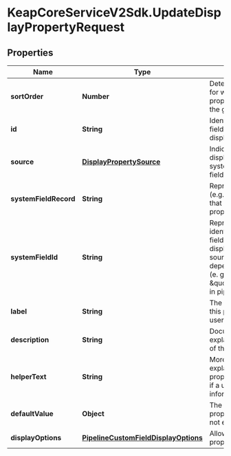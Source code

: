 # KeapCoreServiceV2Sdk.UpdateDisplayPropertyRequest

## Properties

Name | Type | Description | Notes
------------ | ------------- | ------------- | -------------
**sortOrder** | **Number** | Determines the order for where this display property shows up on the group. | [optional] 
**id** | **String** | Identifies the custom field that is tied to this display property. | [optional] 
**source** | [**DisplayPropertySource**](DisplayPropertySource.md) | Indicates whether this display property is a system or custom field. | 
**systemFieldRecord** | **String** | Represents the domain (e.g., pipeline, contact) that this display property belongs to. | [optional] 
**systemFieldId** | **String** | Represents the identifier of the system field that is in that displayProperty. The source of this field will depend on the domain (e. g., \&quot;dealName\&quot; in pipelines) | [optional] 
**label** | **String** | The label to display on this property to help users identify it | [optional] 
**description** | **String** | Documentation that explains the purpose of this property | [optional] 
**helperText** | **String** | More detailed explanation of the property to be shown if a user requests more information about it | [optional] 
**defaultValue** | **Object** | The value of this property if a value is not explicitly provided | [optional] 
**displayOptions** | [**PipelineCustomFieldDisplayOptions**](PipelineCustomFieldDisplayOptions.md) | Allowed values for this property | [optional] 


